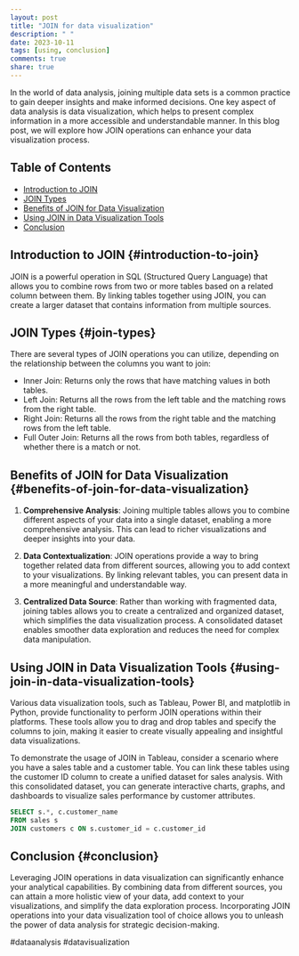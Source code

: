 ```yaml
---
layout: post
title: "JOIN for data visualization"
description: " "
date: 2023-10-11
tags: [using, conclusion]
comments: true
share: true
---
```


In the world of data analysis, joining multiple data sets is a common practice to gain deeper insights and make informed decisions. One key aspect of data analysis is data visualization, which helps to present complex information in a more accessible and understandable manner. In this blog post, we will explore how JOIN operations can enhance your data visualization process.

## Table of Contents
- [Introduction to JOIN](#introduction-to-join)
- [JOIN Types](#join-types)
- [Benefits of JOIN for Data Visualization](#benefits-of-join-for-data-visualization)
- [Using JOIN in Data Visualization Tools](#using-join-in-data-visualization-tools)
- [Conclusion](#conclusion)

## Introduction to JOIN {#introduction-to-join}

JOIN is a powerful operation in SQL (Structured Query Language) that allows you to combine rows from two or more tables based on a related column between them. By linking tables together using JOIN, you can create a larger dataset that contains information from multiple sources.

## JOIN Types {#join-types}

There are several types of JOIN operations you can utilize, depending on the relationship between the columns you want to join:

- Inner Join: Returns only the rows that have matching values in both tables.
- Left Join: Returns all the rows from the left table and the matching rows from the right table.
- Right Join: Returns all the rows from the right table and the matching rows from the left table.
- Full Outer Join: Returns all the rows from both tables, regardless of whether there is a match or not.

## Benefits of JOIN for Data Visualization {#benefits-of-join-for-data-visualization}

1. **Comprehensive Analysis**: Joining multiple tables allows you to combine different aspects of your data into a single dataset, enabling a more comprehensive analysis. This can lead to richer visualizations and deeper insights into your data.

2. **Data Contextualization**: JOIN operations provide a way to bring together related data from different sources, allowing you to add context to your visualizations. By linking relevant tables, you can present data in a more meaningful and understandable way.

3. **Centralized Data Source**: Rather than working with fragmented data, joining tables allows you to create a centralized and organized dataset, which simplifies the data visualization process. A consolidated dataset enables smoother data exploration and reduces the need for complex data manipulation.

## Using JOIN in Data Visualization Tools {#using-join-in-data-visualization-tools}

Various data visualization tools, such as Tableau, Power BI, and matplotlib in Python, provide functionality to perform JOIN operations within their platforms. These tools allow you to drag and drop tables and specify the columns to join, making it easier to create visually appealing and insightful data visualizations.

To demonstrate the usage of JOIN in Tableau, consider a scenario where you have a sales table and a customer table. You can link these tables using the customer ID column to create a unified dataset for sales analysis. With this consolidated dataset, you can generate interactive charts, graphs, and dashboards to visualize sales performance by customer attributes.

```sql
SELECT s.*, c.customer_name
FROM sales s
JOIN customers c ON s.customer_id = c.customer_id
```

## Conclusion {#conclusion}

Leveraging JOIN operations in data visualization can significantly enhance your analytical capabilities. By combining data from different sources, you can attain a more holistic view of your data, add context to your visualizations, and simplify the data exploration process. Incorporating JOIN operations into your data visualization tool of choice allows you to unleash the power of data analysis for strategic decision-making.

#dataanalysis #datavisualization